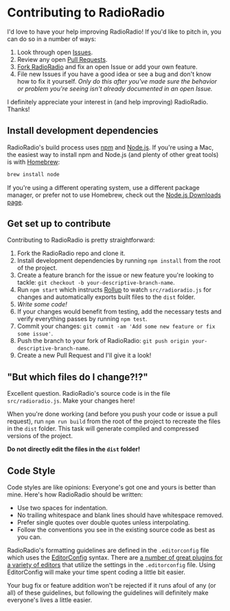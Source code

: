 # Contributing to RadioRadio

I'd love to have your help improving RadioRadio! If you'd like to pitch in, you can do so in a number of ways:

1. Look through open [Issues](https://github.com/jgarber623/RadioRadio/issues).
1. Review any open [Pull Requests](https://github.com/jgarber623/RadioRadio/pulls).
1. [Fork RadioRadio](#get-set-up-to-contribute) and fix an open Issue or add your own feature.
1. File new Issues if you have a good idea or see a bug and don't know how to fix it yourself. _Only do this after you've made sure the behavior or problem you're seeing isn't already documented in an open Issue._

I definitely appreciate your interest in (and help improving) RadioRadio. Thanks!

## Install development dependencies

RadioRadio's build process uses [npm](https://www.npmjs.com) and [Node.js](https://nodejs.org). If you're using a Mac, the easiest way to install npm and Node.js (and plenty of other great tools) is with [Homebrew](https://brew.sh):

```sh
brew install node
```

If you're using a different operating system, use a different package manager, or prefer not to use Homebrew, check out the [Node.js Downloads page](https://nodejs.org/en/download/).

## Get set up to contribute

Contributing to RadioRadio is pretty straightforward:

1. Fork the RadioRadio repo and clone it.
1. Install development dependencies by running `npm install` from the root of the project.
1. Create a feature branch for the issue or new feature you're looking to tackle: `git checkout -b your-descriptive-branch-name`.
1. Run `npm start` which instructs [Rollup](https://rollupjs.org) to watch `src/radioradio.js` for changes and automatically exports built files to the `dist` folder.
1. _Write some code!_
1. If your changes would benefit from testing, add the necessary tests and verify everything passes by running `npm test`.
1. Commit your changes: `git commit -am 'Add some new feature or fix some issue'`.
1. Push the branch to your fork of RadioRadio: `git push origin your-descriptive-branch-name`.
1. Create a new Pull Request and I'll give it a look!

## "But which files do I change?!?"

Excellent question. RadioRadio's source code is in the file `src/radioradio.js`. Make your changes here!

When you're done working (and before you push your code or issue a pull request), run `npm run build` from the root of the project to recreate the files in the `dist` folder. This task will generate compiled and compressed versions of the project.

**Do not directly edit the files in the `dist` folder!**

## Code Style

Code styles are like opinions: Everyone's got one and yours is better than mine. Here's how RadioRadio should be written:

- Use two spaces for indentation.
- No trailing whitespace and blank lines should have whitespace removed.
- Prefer single quotes over double quotes unless interpolating.
- Follow the conventions you see in the existing source code as best as you can.

RadioRadio's formatting guidelines are defined in the `.editorconfig` file which uses the [EditorConfig](http://editorconfig.org) syntax. There are [a number of great plugins for a variety of editors](http://editorconfig.org/#download) that utilize the settings in the `.editorconfig` file. Using EditorConfig will make your time spent coding a little bit easier.

Your bug fix or feature addition won't be rejected if it runs afoul of any (or all) of these guidelines, but following the guidelines will definitely make everyone's lives a little easier.
